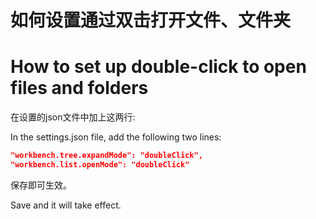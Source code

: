 # 如何设置通过双击打开文件、文件夹

# How to set up double-click to open files and folders

在设置的json文件中加上这两行:

In the settings.json file, add the following two lines:

```json
"workbench.tree.expandMode": "doubleClick",
"workbench.list.openMode": "doubleClick"
```

保存即可生效。

Save and it will take effect.